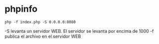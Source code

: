 # phpinfo

```
php -f index.php -S 0.0.0.0:8080
```

-S levanta un servidor WEB. El servidor se levanta por encima de 1000
-f publica el archivo en el servidor WEB
